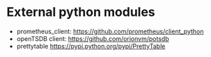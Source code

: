 # External python modules

* prometheus_client: https://github.com/prometheus/client_python
* openTSDB client: https://github.com/orionvm/potsdb
* prettytable https://pypi.python.org/pypi/PrettyTable
